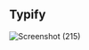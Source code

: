## Typify

![Screenshot (215)](https://github.com/mthirumalai2905/Typify/assets/98790479/f98c48ae-03b2-412e-baca-4115549dbef7)

